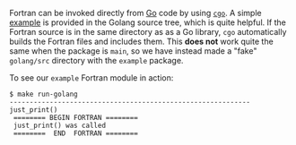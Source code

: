 Fortran can be invoked directly from [Go][1] code by using [`cgo`][2].
A simple [example][3] is provided in the Golang source tree, which
is quite helpful. If the Fortran source is in the same directory as
as a Go library, `cgo` automatically builds the Fortran files and
includes them. This **does not** work quite the same when the package
is `main`, so we have instead made a "fake" `golang/src` directory
with the `example` package.

To see our `example` Fortran module in action:

```
$ make run-golang
------------------------------------------------------------
just_print()
 ======== BEGIN FORTRAN ========
 just_print() was called
 ========  END  FORTRAN ========
```

[1]: https://golang.org/
[2]: https://golang.org/cmd/cgo/
[3]: https://golang.org/misc/cgo/fortran/

